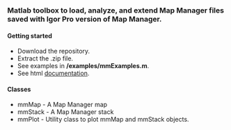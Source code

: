### Matlab toolbox to load, analyze, and extend Map Manager files saved with Igor Pro version of Map Manager.


#### Getting started
 
 - Download the repository.
 - Extract the .zip file.
 - See examples in **/examples/mmExamples.m**.
 - See html [documentation][1].

#### Classes

 - mmMap - A Map Manager map
 - mmStack - A Map Manager stack
 - mmPlot - Utility class to plot mmMap and mmStack objects.
 
[1]: http://htmlpreview.github.io/?https://github.com/cudmore/MapManager-Matlab/blob/master/docs/mmExamples.html